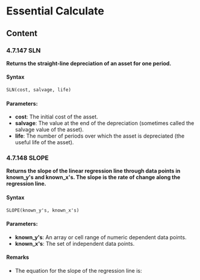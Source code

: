 <!--
source: image
domain: syncfusion-sdk
task: pdf-ocr-to-markdown
language: en
source_filename: page_220.jpeg
document_name: calculate
page_number: 220
page_id: calculate#page_220
product: Syncfusion Winforms
version: 11.4.0.26
timestamp: 2025-08-09T03:13:03Z
fidelity: lossless
-->

# Essential Calculate

## Content

### 4.7.147 SLN

**Returns the straight-line depreciation of an asset for one period.**

#### Syntax

```markdown
SLN(cost, salvage, life)
```

#### Parameters:

- **cost**: The initial cost of the asset.
- **salvage**: The value at the end of the depreciation (sometimes called the salvage value of the asset).
- **life**: The number of periods over which the asset is depreciated (the useful life of the asset).

### 4.7.148 SLOPE

**Returns the slope of the linear regression line through data points in known_y's and known_x's. The slope is the rate of change along the regression line.**

#### Syntax

```markdown
SLOPE(known_y's, known_x's)
```

#### Parameters:

- **known_y's**: An array or cell range of numeric dependent data points.
- **known_x's**: The set of independent data points.

#### Remarks

- The equation for the slope of the regression line is:

<!-- tags: [syncfusion sdk, winforms, calculate, sln, slope, linear regression]  
keywords: [depreciation, straight-line depreciation, slope, regression line, known_y's, known_x's, useful life, salvage value] -->